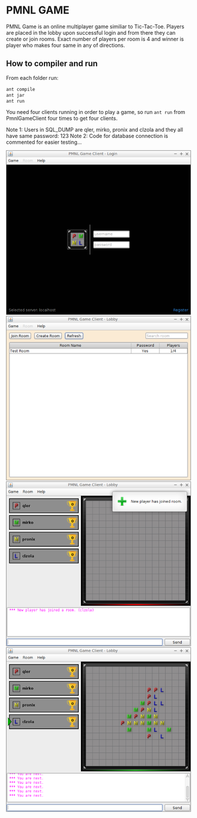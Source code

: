 # PMNL GAME

PMNL Game is an online multiplayer game similiar to Tic-Tac-Toe. Players are placed in the lobby upon successful login and from there they can create or join rooms. Exact number of players per room is 4 and winner is player who makes four same in any of directions.

## How to compiler and run

From each folder run:

    ant compile
    ant jar
    ant run

You need four clients running in order to play a game, so run `ant run` from PmnlGameClient four times to get four clients. 

Note 1: Users in SQL_DUMP are qler, mirko, pronix and clzola and they all have same password: 123
Note 2: Code for database connection is commented for easier testing...



![Screenshot #1](/Screenshots/s0.png "PMNL Figure 1")
![Screenshot #2](/Screenshots/s1.png "PMNL Figure 2")
![Screenshot #3](/Screenshots/s2.png "PMNL Figure 3")
![Screenshot #4](/Screenshots/s3.png "PMNL Figure 4")
